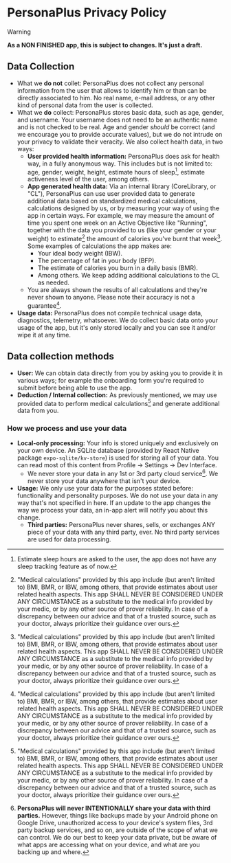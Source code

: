 # PersonaPlus Privacy Policy

> [!WARNING]
> **As a NON FINISHED app, this is subject to changes. It's just a draft.**

## Data Collection

- What we **do not** collet: PersonaPlus does not collect any personal information from the user that allows to identify him or than can be directly associated to him. No real name, e-mail address, or any other kind of personal data from the user is collected.
- What we **do** collect: PersonaPlus stores basic data, such as age, gender, and username. Your username does not need to be an authentic name and is not checked to be real. Age and gender _should_ be correct (and we encourage you to provide accurate values), but we do not intrude on your privacy to validate their veracity. We also collect health data, in two ways:
  - **User provided health information:** PersonaPlus does ask for health way, in a fully anonymous way. This includes but is not limited to: age, gender, weight, height, estimate hours of sleep[^1], estimate activeness level of the user, among others.
  - **App generated health data:** Via an internal library (CoreLibrary, or "CL"), PersonaPlus can use user provided data to generate additional data based on standardized medical calculations, calculations designed by us, or by measuring your way of using the app in certain ways. For example, we may measure the amount of time you spent one week on an Active Objective like "Running", together with the data you provided to us (like your gender or your weight) to estimate[^2] the amount of calories you've burnt that week[^2]. Some examples of calculations the app makes are:
    - Your ideal body weight (IBW).
    - The percentage of fat in your body (BFP).
    - The estimate of calories you burn in a daily basis (BMR).
    - Among others. We keep adding additional calculations to the CL as needed.
  - You are always shown the results of all calculations and they're never shown to anyone. Please note their accuracy is not a guarantee[^2].
- **Usage data:** PersonaPlus does not compile technical usage data, diagnostics, telemetry, whatsoever. We do collect basic data onto your usage of the app, but it's only stored locally and you can see it and/or wipe it at any time. <!-- TODO: add data removal without needing to remove account as an actual feature -->

## Data collection methods

- **User:** We can obtain data directly from you by asking you to provide it in various ways; for example the onboarding form you're required to submit before being able to use the app.
- **Deduction / Internal collection:** As previously mentioned, we may use provided data to perform medical calculations[^2] and generate additional data from you.

### How we process and use your data

- **Local-only processing:** Your info is stored uniquely and exclusively on your own device. An SQLite database (provided by React Native package `expo-sqlite/kv-store`) is used for storing all of your data. You can read most of this content from Profile -> Settings -> Dev Interface.
  - We never store your data in any 1st or 3rd party cloud service[^3]. We never store your data anywhere that isn't your device.
- **Usage:** We only use your data for the purposes stated before: functionality and personality purposes. We do not use your data in any way that's not specified in here. If an update to the app changes the way we process your data, an in-app alert will notify you about this change.
  - **Third parties:** PersonaPlus never shares, sells, or exchanges ANY piece of your data with any third party, ever. No third party services are used for data processing.

[^1]: Estimate sleep hours are asked to the user, the app does not have any sleep tracking feature as of now.

[^2]: "Medical calculations" provided by this app include (but aren't limited to) BMI, BMR, or IBW, among others, that provide estimates about user related health aspects. This app SHALL NEVER BE CONSIDERED UNDER ANY CIRCUMSTANCE as a substitute to the medical info provided by your medic, or by any other source of prover reliability. In case of a discrepancy between our advice and that of a trusted source, such as your doctor, always prioritize their guidance over ours.

[^3]: **PersonaPlus will never INTENTIONALLY share your data with third parties.** However, things like backups made by your Android phone on Google Drive, unauthorized access to your device's system files, 3rd party backup services, and so on, are outside of the scope of what we can control. We do our best to keep your data private, but be aware of what apps are accessing what on your device, and what are you backing up and where.
